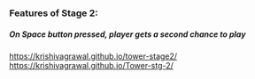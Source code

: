 
### Features of Stage 2:
##### On Space button pressed, player gets a second chance to play
https://krishivagrawal.github.io/tower-stage2/
https://krishivagrawal.github.io/Tower-stg-2/



